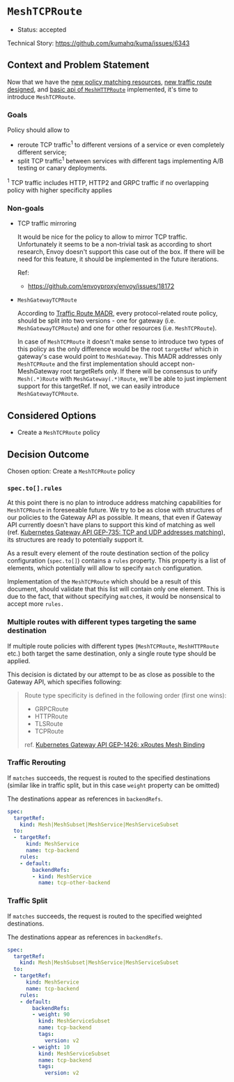 # `MeshTCPRoute`

* Status: accepted

Technical Story: https://github.com/kumahq/kuma/issues/6343

## Context and Problem Statement

Now that we have the [new policy matching resources](./005-policy-matching.md),
[new traffic route designed](https://github.com/kumahq/kuma/issues/4743), and
[basic api of `MeshHTTPRoute`](https://github.com/kumahq/kuma/issues/5470)
implemented, it's time to introduce `MeshTCPRoute`.

### Goals

Policy should allow to
* reroute TCP traffic<sup>1</sup> to different versions of a service or even
  completely different service;
* split TCP traffic<sup>1</sup> between services with different tags implementing 
  A/B testing or canary deployments.

<sup>1</sup> TCP traffic includes HTTP, HTTP2 and GRPC traffic if no overlapping
policy with higher specificity applies

### Non-goals

* TCP traffic mirroring

  It would be nice for the policy to allow to mirror TCP traffic. Unfortunately
  it seems to be a non-trivial task as according to short research, Envoy
  doesn't support this case out of the box. If there will be need for
  this feature, it should be implemented in the future iterations.

  Ref:
  * https://github.com/envoyproxy/envoy/issues/18172

* `MeshGatewayTCPRoute`

  According to [Traffic Route MADR](./011-mesh-traffic-route.md), every 
  protocol-related route policy, should be split into two versions - one for
  gateway (i.e. `MeshGatewayTCPRoute`) and one for other resources (i.e.
  `MeshTCPRoute`).

  In case of `MeshTCPRoute` it doesn't make sense to introduce two types of
  this policy as the only difference would be the root `targetRef` which in
  gateway's case would point to `MeshGateway`. This MADR addresses only
  `MeshTCPRoute` and the first implementation should accept non-MeshGateway 
  root targetRefs only. If there will be consensus to unify `Mesh(.*)Route`
  with `MeshGateway(.*)Route`, we'll be able to just implement support for
  this targetRef. If not, we can easily introduce `MeshGatewayTCPRoute`.

## Considered Options

* Create a `MeshTCPRoute` policy

## Decision Outcome

Chosen option: Create a `MeshTCPRoute` policy

### `spec.to[].rules`

At this point there is no plan to introduce address matching capabilities for
`MeshTCPRoute` in foreseeable future. We try to be as close with structures of
our policies to the Gateway API as possible. It means, that even if Gateway API
currently doesn't have plans to support this kind of matching as well (ref.
[Kubernetes Gateway API GEP-735: TCP and UDP addresses matching](https://gateway-api.sigs.k8s.io/geps/gep-735/)),
its structures are ready to potentially support it.

As a result every element of the route destination section of the policy
configuration (`spec.to[]`) contains a `rules` property. This property is a list
of elements, which potentially will allow to specify `match` configuration.

Implementation of the `MeshTCPRoute` which should be a result of this document,
should validate that this list will contain only one element. This is due
to the fact, that without specifying `match`es, it would be nonsensical to
accept more `rules.`

### Multiple routes with different types targeting the same destination

If multiple route policies with different types (`MeshTCPRoute`, `MeshHTTPRoute`
etc.) both target the same destination, only a single route type should
be applied.

This decision is dictated by our attempt to be as close as possible to
the Gateway API, which specifies following:

> Route type specificity is defined in the following order (first one wins):
> 
> * GRPCRoute
> * HTTPRoute
> * TLSRoute
> * TCPRoute
>
> ref. [Kubernetes Gateway API GEP-1426: xRoutes Mesh Binding](https://gateway-api.sigs.k8s.io/geps/gep-1426/#route-types)

### Traffic Rerouting

If `matches` succeeds, the request is routed to the specified destinations
(similar like in traffic split, but in this case `weight` property can be
omitted)

The destinations appear as references in `backendRefs`.

```yaml
spec:
  targetRef:
    kind: Mesh|MeshSubset|MeshService|MeshServiceSubset
  to:
  - targetRef:
      kind: MeshService
      name: tcp-backend
    rules:
    - default:
        backendRefs:
        - kind: MeshService
          name: tcp-other-backend
```

### Traffic Split

If `matches` succeeds, the request is routed to the specified weighted
destinations.

The destinations appear as references in `backendRefs`.

```yaml
spec:
  targetRef:
    kind: Mesh|MeshSubset|MeshService|MeshServiceSubset
  to:
  - targetRef:
      kind: MeshService
      name: tcp-backend
    rules:
    - default:
        backendRefs:
        - weight: 90
          kind: MeshServiceSubset
          name: tcp-backend
          tags:
            version: v2
        - weight: 10
          kind: MeshServiceSubset
          name: tcp-backend
          tags:
            version: v2
```
